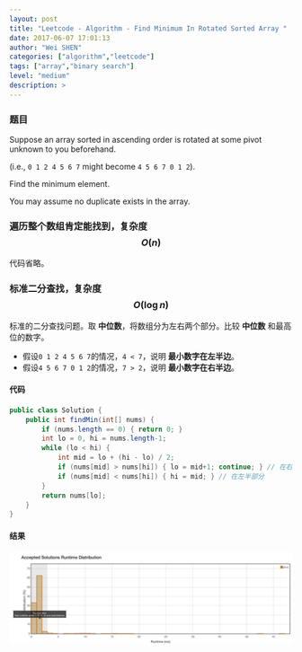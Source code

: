 ```yaml
---
layout: post
title: "Leetcode - Algorithm - Find Minimum In Rotated Sorted Array "
date: 2017-06-07 17:01:13
author: "Wei SHEN"
categories: ["algorithm","leetcode"]
tags: ["array","binary search"]
level: "medium"
description: >
---
```


### 题目
Suppose an array sorted in ascending order is rotated at some pivot unknown to you beforehand.

(i.e., `0 1 2 4 5 6 7` might become `4 5 6 7 0 1 2`).

Find the minimum element.

You may assume no duplicate exists in the array.

### 遍历整个数组肯定能找到，复杂度 $$O(n)$$
代码省略。

### 标准二分查找，复杂度 $$O(\log{n})$$
标准的二分查找问题。取 **中位数**，将数组分为左右两个部分。比较 **中位数** 和最高位的数字。
* 假设`0 1 2 4 5 6 7`的情况，`4 < 7`，说明 **最小数字在左半边**。
* 假设`4 5 6 7 0 1 2`的情况，`7 > 2`，说明 **最小数字在右半边**。

#### 代码
```java
public class Solution {
    public int findMin(int[] nums) {
        if (nums.length == 0) { return 0; }
        int lo = 0, hi = nums.length-1;
        while (lo < hi) {
            int mid = lo + (hi - lo) / 2;
            if (nums[mid] > nums[hi]) { lo = mid+1; continue; } // 在右半部分
            if (nums[mid] < nums[hi]) { hi = mid; } // 在左半部分
        }
        return nums[lo];
    }
}
```

#### 结果
![find-minimum-in-rotated-sorted-array-1](/images/leetcode/find-minimum-in-rotated-sorted-array-1.png)
